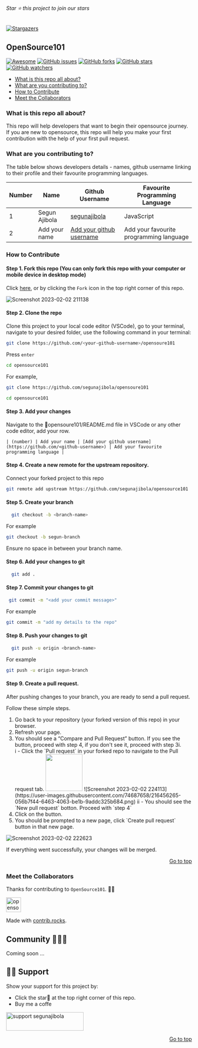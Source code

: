 <div id="top"></div>

<h6>Star ⭐ this project to join our stars</h6>

[![Stargazers](https://git-lister.onrender.com/api/stars/segunajibola/opensource101?limit=100)](https://github.com/segunajibola/OpenSource101)

<h2>OpenSource101</h2>

[![Awesome](https://cdn.rawgit.com/sindresorhus/awesome/d7305f38d29fed78fa85652e3a63e154dd8e8829/media/badge.svg)](https://github.com/sindresorhus/awesome)
[![GitHub issues](https://img.shields.io/github/issues/segunajibola/opensource101?style=plastic)](https://github.com/segunajibola/opensource101/issues)
[![GitHub forks](https://img.shields.io/github/forks/segunajibola/opensource101?style=plastic)](https://img.shields.io/github/forks/segunajibola/opensource101)
[![GitHub stars](https://img.shields.io/github/stars/segunajibola/opensource101?style=plastic)](https://img.shields.io/github/stars/segunajibola/opensource101)
[![GitHub watchers](https://img.shields.io/github/watchers/segunajibola/opensource101?style=plastic&label=Watch)](https://github.com/segunajibola/opensource101)

- [What is this repo all about?](#what-is-this-repo-all-about)
- [What are you contributing to?](#what-are-you-contributing-to)
- [How to Contribute](#how-to-Contribute)
- [Meet the Collaborators](#meet-the-Collaborators)

### What is this repo all about?
This repo will help developers that want to begin their opensource journey. If you are new to opensource, this repo will help you make your first contribution with the help of your first pull request.

### What are you contributing to?
The table below shows developers details - names, github username linking to their profile and their favourite programming languages.

<!-- TABLE SECTION -->

| Number | Name | Github Username | Favourite Programming Language |
| - | ----------- | ------------------------------ | ----- |
| 1 | Segun Ajibola | [segunajibola](https://github.com/segunajibola) | JavaScript |
| 2 | Add your name | [Add your github username](https://github.com/<github-username>) | Add your favourite programming language |

<!-- TABLE SECTION ENDS -->

### How to Contribute

#### Step 1. Fork this repo (You can only fork this repo with your computer or mobile device in desktop mode)

Click [here](https://github.com/segunajibola/opensource101/fork), or by clicking the `Fork` icon in the top right corner of this repo.

![Screenshot 2023-02-02 211138](https://user-images.githubusercontent.com/74687658/216455328-9b186a73-9846-4caf-a5fe-8d7bf68622fd.png)


#### Step 2. Clone the repo

Clone this project to your local code editor (VSCode), go to your terminal, navigate to your desired folder, use the following command in your terminal:

   ```bash
   git clone https://github.com/<your-github-username>/opensoure101
   ```
   Press `enter`
   
   ```bash
   cd opensource101
   ```
   
   For example, 
   
   ```bash
   git clone https://github.com/segunajibola/opensoure101
   ```   
   ```bash
   cd opensource101
   ```
   
 #### Step 3. Add your changes
 
 Navigate to the 📁opensoure101/README.md file in VSCode or any other code editor, add your row.
 
 `| (number) | Add your name | [Add your github username](https://github.com/<github-username>) | Add your favourite programming language |`
 
  #### Step 4. Create a new remote for the upstream repository.
  
  Connect your forked project to this repo
  
   ```bash
  git remote add upstream https://github.com/segunajibola/opensource101           
  ```
  
  #### Step 5. Create your branch
 
 ```bash
   git checkout -b <branch-name>
   ```  
   For example
   ```bash
   git checkout -b segun-branch
   ```  
   Ensure no space in between your branch name.
   
 #### Step 6. Add your changes to git
 
 ```bash
   git add .
   ```  
 #### Step 7. Commit your changes to git
 
  ```bash
   git commit -m "<add your commit message>"
   ``` 
   
   For example

   ```bash
   git commit -m "add my details to the repo"
   ```  
 #### Step 8. Push your changes to git
 
 ```bash
   git push -u origin <branch-name>
   ```
   For example

   ```bash
   git push -u origin segun-branch
   ```  
 #### Step 9. Create a pull request.
 
After pushing changes to your branch, you are ready to send a pull request.

Follow these simple steps.
<ol>
   <li> Go back to your repository (your forked version of this repo) in your browser.</li>

<li> Refresh your page.</li>
<li> You should see a “Compare and Pull Request” button. If you see the button, proceed with step 4, if you don't see it, proceed with step 3i. </li>
  i - Click the `Pull request` in your forked repo to navigate to the Pull request tab. 
   <img src="https://user-images.githubusercontent.com/74687658/216456265-056b7f44-6463-4063-be1b-9addc325b684.png" width="100" height="100" />
  ![Screenshot 2023-02-02 224113](https://user-images.githubusercontent.com/74687658/216456265-056b7f44-6463-4063-be1b-9addc325b684.png)
  ii - You should see the `New pull request` botton. Proceed with `step 4`
<li> Click on the button.</li>
<li> You should be prompted to a new page, click `Create pull request` button in that new page.</li>
</ol>

![Screenshot 2023-02-02 222623](https://user-images.githubusercontent.com/74687658/216455257-da7dd92b-ead5-4495-86f6-ad5bfb0016e8.png)

If everything went successfully, your changes will be merged.
   
<p align="right"><a href="#top">Go to top</a></p>

### Meet the Collaborators

Thanks for contributing to `OpenSource101`. 🙏🙏

<a href="https://github.com/segunajibola/opensource101/graphs/contributors">
  <img src="https://contrib.rocks/image?repo=segunajibola/opensource101" alt="opensource101 contributors" width="40" height="40"/>
</a>


Made with [contrib.rocks](https://contrib.rocks).

## Community 👨‍👩‍👦

Coming soon ...

## 🙏🏽 Support

Show your support for this project by:

- Click the star🌟 at the top right corner of this repo.
- Buy me a coffe
<div>
   <a href="https://www.buymeacoffee.com/segunajibola"> <img src="https://cdn.buymeacoffee.com/buttons/v2/default-yellow.png" height="50" width="210" alt="support segunajibola"/></a>
</div>

<p align="right"><a href="#top">Go to top</a></p>
